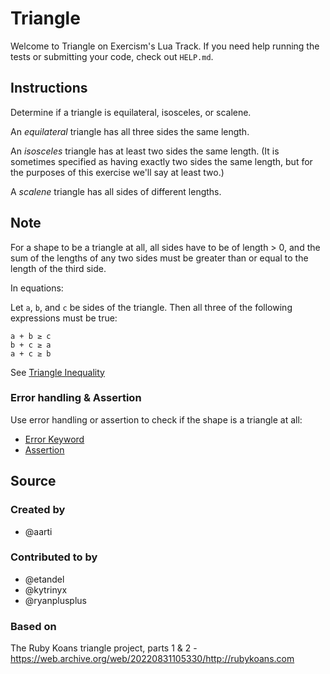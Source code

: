 # Triangle

Welcome to Triangle on Exercism's Lua Track.
If you need help running the tests or submitting your code, check out `HELP.md`.

## Instructions

Determine if a triangle is equilateral, isosceles, or scalene.

An _equilateral_ triangle has all three sides the same length.

An _isosceles_ triangle has at least two sides the same length.
(It is sometimes specified as having exactly two sides the same length, but for the purposes of this exercise we'll say at least two.)

A _scalene_ triangle has all sides of different lengths.

## Note

For a shape to be a triangle at all, all sides have to be of length > 0, and the sum of the lengths of any two sides must be greater than or equal to the length of the third side.

In equations:

Let `a`, `b`, and `c` be sides of the triangle.
Then all three of the following expressions must be true:

```text
a + b ≥ c
b + c ≥ a
a + c ≥ b
```

See [Triangle Inequality][triangle-inequality]

### Error handling & Assertion

Use error handling or assertion to check if the shape is a triangle at all:

- [Error Keyword][error-keyword]
- [Assertion][assertion]

[triangle-inequality]: https://en.wikipedia.org/wiki/Triangle_inequality
[error-keyword]: https://www.lua.org/manual/5.4/manual.html#pdf-error
[assertion]: https://www.lua.org/manual/5.4/manual.html#pdf-assert

## Source

### Created by

- @aarti

### Contributed to by

- @etandel
- @kytrinyx
- @ryanplusplus

### Based on

The Ruby Koans triangle project, parts 1 & 2 - https://web.archive.org/web/20220831105330/http://rubykoans.com